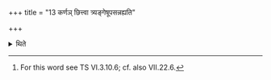 +++
title = "13 कर्णञ् छित्त्वा त्र्यङ्गेषूपसन्नह्यति"

+++

<details><summary>थिते</summary>

13. Having cut the (right) ear (of the horse) he adds it to the Tryaṅga-s.[^1]  

[^1]: For this word see TS VI.3.10.6; cf. also VII.22.6. 
</details>
